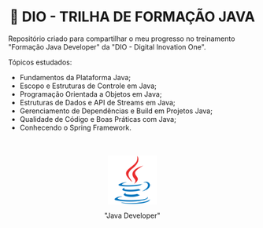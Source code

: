 <h1 align="center"> 🚀 DIO - TRILHA DE FORMAÇÃO JAVA </h1>

<p>
Repositório criado para compartilhar o meu progresso no treinamento "Formação Java Developer" da "DIO - Digital Inovation One".
</p>

<div>
  <p> Tópicos estudados:</p>
    <ul>
      <li>Fundamentos da Plataforma Java;</li>
      <li>Escopo e Estruturas de Controle em Java;</li>
      <li>Programação Orientada a Objetos em Java;</li>
      <li>Estruturas de Dados e API de Streams em Java;</li>
      <li>Gerenciamento de Dependências e Build em Projetos Java;</li>
      <li>Qualidade de Código e Boas Práticas com Java;</li>
      <li>Conhecendo o Spring Framework.</li>
  </ul>
 </div> 
<br>

<div align="center" style="display: inline_block"><br>  
     <img align="center" alt="Ricardo-java" height="100" width="100" src="https://raw.githubusercontent.com/devicons/devicon/master/icons/java/java-original.svg">
     <p align="center">"Java Developer"</p>
</div








